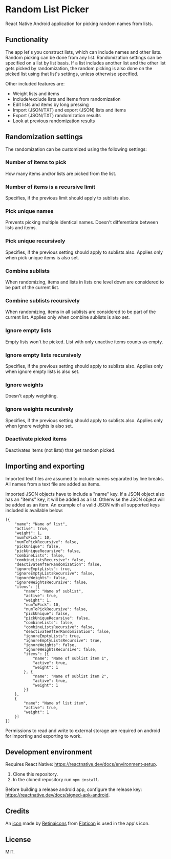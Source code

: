 # Random List Picker

React Native Android application for picking random names from lists.

## Functionality

The app let's you construct lists, which can include names and other lists. Random picking can be done from any list. Randomization settings can be specified on a list by list basis. If a list includes another list and the other list gets picked by randomization, the random picking is also done on the picked list using that list's settings, unless otherwise specified.

Other included features are:

-   Weight lists and items
-   Include/exclude lists and items from randomization
-   Edit lists and items by long pressing
-   Import (JSON/TXT) and export (JSON) lists and items
-	Export (JSON/TXT) randomization results
-	Look at previous randomization results

## Randomization settings

The randomization can be customized using the following settings:

### Number of items to pick

How many items and/or lists are picked from the list.

### Number of items is a recursive limit

Specifies, if the previous limit should apply to sublists also.

### Pick unique names

Prevents picking multiple identical names. Doesn't differentiate between lists and items.

### Pick unique recursively

Specifies, if the previous setting should apply to sublists also. Applies only when pick unique items is also set.

### Combine sublists

When randomizing, items and lists in lists one level down are considered to be part of the current list.

### Combine sublists recursively

When randomizing, items in all sublists are considered to be part of the current list. Applies only when combine sublists is also set.

### Ignore empty lists

Empty lists won't be picked. List with only unactive
items counts as empty.

### Ignore empty lists recursively

Specifies, if the previous setting should apply to sublists also. Applies only when ignore empty lists is also set.

### Ignore weights

Doesn't apply weighting.

### Ignore weights recursively

Specifies, if the previous setting should apply to sublists also. Applies only when ignore weights is also set.

### Deactivate picked items

Deactivates items (not lists) that get random picked.

## Importing and exporting

Imported text files are assumed to include names separated by line breaks. All names from a text file are added as items.

Imported JSON objects have to include a "name" key. If a JSON object also has an "items" key, it will be added as a list. Otherwise the JSON object will be added as an item. An example of a valid JSON with all supported keys included is available below:

```
[{
	"name": "Name of list",
	"active": true,
	"weight": 1,
	"numToPick": 10,
	"numToPickRecursive": false,
	"pickUnique": false,
	"pickUniqueRecursive": false,
	"combineLists": false,
	"combineListsRecursive": false,
	"deactivateAfterRandomization": false,
	"ignoreEmptyLists": true,
	"ignoreEmptyListsRecursive": false,
	"ignoreWeights": false,
	"ignoreWeightsRecursive": false,
	"items": [{
		"name": "Name of sublist",
		"active": true,
		"weight": 1,
		"numToPick": 10,
		"numToPickRecursive": false,
		"pickUnique": false,
		"pickUniqueRecursive": false,
		"combineLists": false,
		"combineListsRecursive": false,
		"deactivateAfterRandomization": false,
		"ignoreEmptyLists": true,
		"ignoreEmptyListsRecursive": true,
		"ignoreWeights": false,
		"ignoreWeightsRecursive": false,
		"items": [{
			"name": "Name of sublist item 1",
			"active": true,
			"weight": 1
		}, {
			"name": "Name of sublist item 2",
			"active": true,
			"weight": 1
		}]
	},
    {
		"name": "Name of list item",
		"active": true,
		"weight": 1
	}]
}]
```

Permissions to read and write to external storage are required on android for importing and exporting to work.

## Development environment

Requires React Native: <https://reactnative.dev/docs/environment-setup>.

1. Clone this repository.
2. In the cloned repository run `npm install`.

Before building a release android app, configure the release key: <https://reactnative.dev/docs/signed-apk-android>.

## Credits

An [icon](https://www.flaticon.com/free-icon/dice_250752) made by [Retinaicons](https://www.flaticon.com/authors/retinaicons) from [Flaticon](https://www.flaticon.com/) is used in the app's icon.

## License

MIT.
